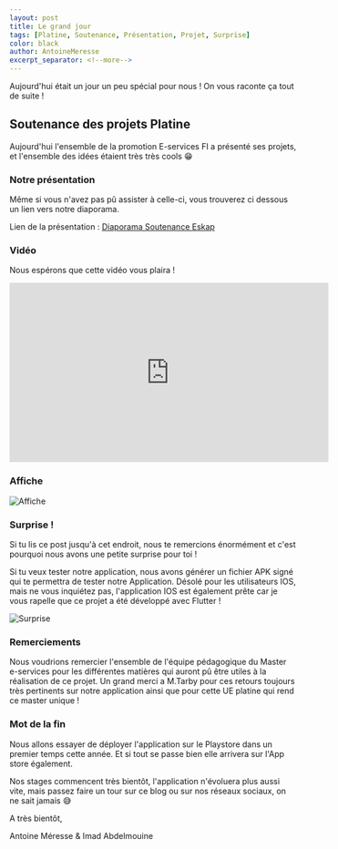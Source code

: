 ```yaml
---
layout: post
title: Le grand jour
tags: [Platine, Soutenance, Présentation, Projet, Surprise]
color: black
author: AntoineMeresse
excerpt_separator: <!--more-->
---
```


Aujourd'hui était un jour un peu spécial pour nous ! On vous raconte ça tout de suite !

<!--more-->

## Soutenance des projets Platine

Aujourd'hui l'ensemble de la promotion E-services FI a présenté ses projets, et l'ensemble des idées étaient très très cools 😁

### Notre présentation

Même si vous n'avez pas pû assister à celle-ci, vous trouverez ci dessous un lien vers notre diaporama.

Lien de la présentation : [Diaporama Soutenance Eskap](https://docs.google.com/presentation/d/1U4M-5zkwCO9ujWwA4jTgE2mm6qMt5W04rN2P2t8aDd4/edit?usp=sharing)

### Vidéo

Nous espérons que cette vidéo vous plaira !

<iframe width="560" height="315" src="https://www.youtube.com/embed/TMRTCgzAJq0" frameborder="0" allow="accelerometer; autoplay; clipboard-write; encrypted-media; gyroscope; picture-in-picture" allowfullscreen></iframe>

### Affiche

![Affiche](../../../assets/img/affiche.png "Affiche de l'application Eskap")

### Surprise !

Si tu lis ce post jusqu'à cet endroit, nous te remercions énormément et c'est pourquoi nous avons une petite surprise pour toi !

Si tu veux tester notre application, nous avons générer un fichier APK signé qui te permettra de tester notre Application. Désolé pour les utilisateurs IOS,
mais ne vous inquiétez pas, l'application IOS est également prête car je vous rapelle que ce projet a été développé avec Flutter !

![Surprise](../../../assets/img/surpriseAPK.png "Lien de téléchargement pour la version de test de l'application Eskap")

### Remerciements

Nous voudrions remercier l'ensemble de l'équipe pédagogique du Master e-services pour les différentes matières qui auront pû être utiles à la réalisation de ce projet. Un grand merci a M.Tarby pour ces retours toujours très pertinents sur notre application ainsi que pour cette UE platine qui rend ce master unique !

### Mot de la fin

Nous allons essayer de déployer l'application sur le Playstore dans un premier temps cette année. Et si tout se passe bien elle arrivera sur l'App store également.

Nos stages commencent très bientôt, l'application n'évoluera plus aussi vite, mais passez faire un tour sur ce blog ou sur nos réseaux sociaux, on ne sait jamais 😅

A très bientôt,

Antoine Méresse & Imad Abdelmouine
